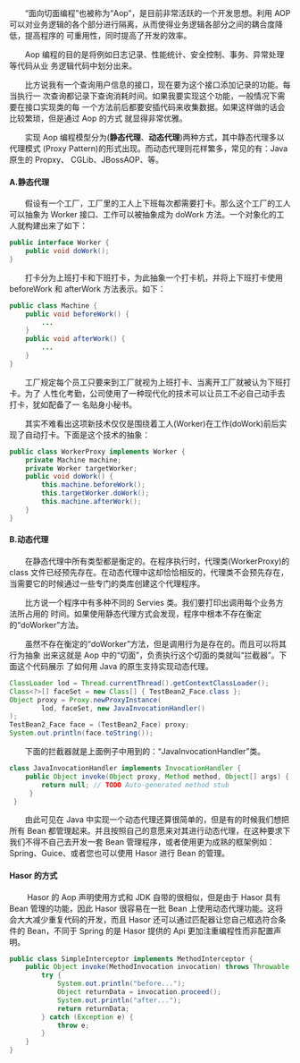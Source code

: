 &emsp;&emsp;“面向切面编程”也被称为“Aop”，是目前非常活跃的一个开发思想。利用 AOP 可以对业务逻辑的各个部分进行隔离，从而使得业务逻辑各部分之间的耦合度降低，提高程序的 可重用性，同时提高了开发的效率。

&emsp;&emsp;Aop 编程的目的是将例如日志记录、性能统计、安全控制、事务、异常处理等代码从业 务逻辑代码中划分出来。

&emsp;&emsp;比方说我有一个查询用户信息的接口，现在要为这个接口添加记录的功能。每当执行一 次查询都记录下查询消耗时间。如果我要实现这个功能，一般情况下需要在接口实现类的每 一个方法前后都要安插代码来收集数据。如果这样做的话会比较繁琐，但是通过 Aop 的方式 就显得非常优雅。

&emsp;&emsp;实现 Aop 编程模型分为(**静态代理**、**动态代理**)两种方式，其中静态代理多以代理模式 (Proxy Pattern)的形式出现。而动态代理则花样繁多，常见的有：Java 原生的 Propxy、 CGLib、JBossAOP、等。

#### A.静态代理 
&emsp;&emsp;假设有一个工厂，工厂里的工人上下班每次都需要打卡。那么这个工厂的工人可以抽象为 Worker 接口、工作可以被抽象成为 doWork 方法。一个对象化的工人就构建出来了如下：
```java
public interface Worker {
    public void doWork();
}
```

&emsp;&emsp;打卡分为上班打卡和下班打卡，为此抽象一个打卡机，并将上下班打卡使用 beforeWork 和 afterWork 方法表示。如下：
```java
public class Machine {
    public void beforeWork() {
        ...
    }
    public void afterWork() {
        ...
    }
}
```

&emsp;&emsp;工厂规定每个员工只要来到工厂就视为上班打卡、当离开工厂就被认为下班打卡。为了 人性化考勤，公司使用了一种现代化的技术可以让员工不必自己动手去打卡，犹如配备了一 名贴身小秘书。

&emsp;&emsp;其实不难看出这项新技术仅仅是围绕着工人(Worker)在工作(doWork)前后实现了自动打卡。下面是这个技术的抽象：
```java
public class WorkerProxy implements Worker {
    private Machine machine;
    private Worker targetWorker;
    public void doWork() {
        this.machine.beforeWork();
        this.targetWorker.doWork();
        this.machine.afterWork();
    }
}
```

#### B.动态代理 
&emsp;&emsp;在静态代理中所有类型都是衡定的。在程序执行时，代理类(WorkerProxy)的 class
文件已经预先存在。在动态代理中这却恰恰相反的，代理类不会预先存在，当需要它的时候通过一些专门的类库创建这个代理程序。

&emsp;&emsp;比方说一个程序中有多种不同的 Servies 类。我们要打印出调用每个业务方法所占用的 时间。如果使用静态代理方式会发现，程序中根本不存在衡定的“doWorker”方法。

&emsp;&emsp;虽然不存在衡定的“doWorker”方法，但是调用行为是存在的。而且可以将其行为抽象 出来这就是 Aop 中的“切面”，负责执行这个切面的类就叫“拦截器”。下面这个代码展示 了如何用 Java 的原生支持实现动态代理。
```java
ClassLoader lod = Thread.currentThread().getContextClassLoader();
Class<?>[] faceSet = new Class[] { TestBean2_Face.class };
Object proxy = Proxy.newProxyInstance(
        lod, faceSet, new JavaInvocationHandler()
);
TestBean2_Face face = (TestBean2_Face) proxy;
System.out.println(face.toString());
```

&emsp;&emsp;下面的拦截器就是上面例子中用到的：“JavaInvocationHandler”类。
```java
class JavaInvocationHandler implements InvocationHandler {
    public Object invoke(Object proxy, Method method, Object[] args) {
        return null; // TODO Auto-generated method stub
     }
 }
```

&emsp;&emsp;由此可见在 Java 中实现一个动态代理还算很简单的，但是有的时候我们想把所有 Bean 都管理起来。并且按照自己的意愿来对其进行动态代理，在这种要求下我们不得不自己去开发一套 Bean 管理程序，或者使用更为成熟的框架例如：Spring、Guice、或者您也可以使用 Hasor 进行 Bean 的管理。

#### Hasor 的方式
&emsp;&emsp; Hasor 的 Aop 声明使用方式和 JDK 自带的很相似，但是由于 Hasor 具有 Bean 管理的功能，因此 Hasor 很容易在一批 Bean 上使用动态代理功能。这将会大大减少重复代码的开发，而且 Hasor 还可以通过匹配器让您自己框选符合条件的 Bean，不同于 Spring 的是 Hasor 提供的 Api 更加注重编程性而非配置声明。
```java
public class SimpleInterceptor implements MethodInterceptor {
    public Object invoke(MethodInvocation invocation) throws Throwable {
        try {
            System.out.println("before...");
            Object returnData = invocation.proceed();
            System.out.println("after...");
            return returnData;
        } catch (Exception e) {
            throw e;
        }
    }
}
```